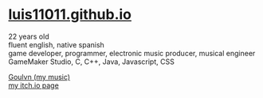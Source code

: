 # <a href="https://luis11011.github.io/">luis11011.github.io</a>
<p>
22 years old<br/>
fluent english, native spanish<br/>
game developer, programmer, electronic music producer, musical engineer<br/>
GameMaker Studio, C, C++, Java, Javascript, CSS
</p>

<p>
<a href="https://soundcloud.com/goulvn">Goulvn (my music)</a><br/>
<a href="luis11011.itch.io">my itch.io page</a>
</p>
